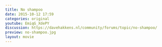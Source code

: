 ```yaml
---
title: No shampoo
date: 2015-10-12 17:59
categories: original
youtube: EmiqG_XdePY
discussion: https://davehakkens.nl/community/forums/topic/no-shampoo/
preview: no-shampoo.jpg
layout: movie
---
```

